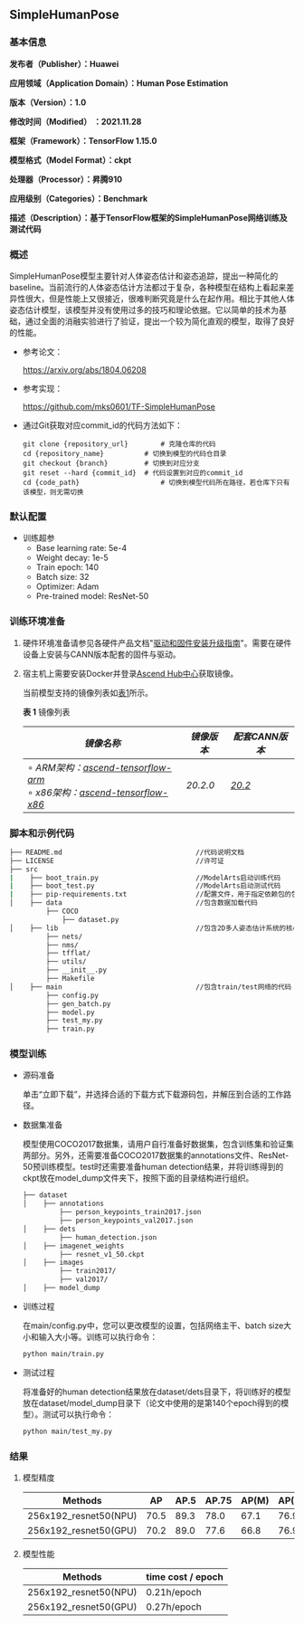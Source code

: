 ## SimpleHumanPose

### 基本信息

**发布者（Publisher）：Huawei**

**应用领域（Application Domain）：Human Pose Estimation**

**版本（Version）：1.0**

**修改时间（Modified） ：2021.11.28**

**框架（Framework）：TensorFlow 1.15.0**

**模型格式（Model Format）：ckpt**

**处理器（Processor）：昇腾910**

**应用级别（Categories）：Benchmark**

**描述（Description）：基于TensorFlow框架的SimpleHumanPose网络训练及测试代码**

### 概述

SimpleHumanPose模型主要针对人体姿态估计和姿态追踪，提出一种简化的baseline。当前流行的人体姿态估计方法都过于复杂，各种模型在结构上看起来差异性很大，但是性能上又很接近，很难判断究竟是什么在起作用。相比于其他人体姿态估计模型，该模型并没有使用过多的技巧和理论依据。它以简单的技术为基础，通过全面的消融实验进行了验证，提出一个较为简化直观的模型，取得了良好的性能。

- 参考论文：

  https://arxiv.org/abs/1804.06208

- 参考实现：

  https://github.com/mks0601/TF-SimpleHumanPose

- 通过Git获取对应commit_id的代码方法如下：

  ```
  git clone {repository_url}		# 克隆仓库的代码
  cd {repository_name}    		# 切换到模型的代码仓目录
  git checkout {branch}			# 切换到对应分支
  git reset --hard {commit_id}	# 代码设置到对应的commit_id
  cd {code_path}					# 切换到模型代码所在路径，若仓库下只有该模型，则无需切换
  ```
### 默认配置

- 训练超参
  - Base learning rate: 5e-4
  - Weight decay: 1e-5
  - Train epoch: 140
  - Batch size: 32
  - Optimizer: Adam
  - Pre-trained model: ResNet-50

### 训练环境准备

1. 硬件环境准备请参见各硬件产品文档"[驱动和固件安装升级指南](https://support.huawei.com/enterprise/zh/category/ai-computing-platform-pid-1557196528909)"。需要在硬件设备上安装与CANN版本配套的固件与驱动。

2. 宿主机上需要安装Docker并登录[Ascend Hub中心](https://ascendhub.huawei.com/#/detail?name=ascend-tensorflow-arm)获取镜像。

   当前模型支持的镜像列表如[表1](https://gitee.com/ascend/modelzoo/blob/master/built-in/TensorFlow/Official/cv/image_classification/DenseNet121_for_TensorFlow/README.md#zh-cn_topic_0000001074498056_table1519011227314)所示。

   **表 1** 镜像列表

   | *镜像名称*                                                   | *镜像版本* | *配套CANN版本*                                               |
   | ------------------------------------------------------------ | ---------- | ------------------------------------------------------------ |
   | $\circ$ *ARM架构：[ascend-tensorflow-arm](https://ascend.huawei.com/ascendhub/#/detail?name=ascend-tensorflow-arm)* <br>$\circ$ *x86架构：[ascend-tensorflow-x86](https://ascend.huawei.com/ascendhub/#/detail?name=ascend-tensorflow-x86)* | *20.2.0*   | *[20.2](https://support.huawei.com/enterprise/zh/ascend-computing/cann-pid-251168373/software)* |

### 脚本和示例代码

```bash
├── README.md                                 //代码说明文档
├── LICENSE                                   //许可证
├── src
|    ├── boot_train.py                        //ModelArts启动训练代码
|    ├── boot_test.py                         //ModelArts启动测试代码
|    ├── pip-requirements.txt                 //配置文件，用于指定依赖包的包名及版本号
│    ├── data                                 //包含数据加载代码
         ├── COCO
             ├── dataset.py  
│    ├── lib                                  //包含2D多人姿态估计系统的核心代码
         ├── nets/
         ├── nms/
         ├── tfflat/
         ├── utils/
         ├── __init__.py
         ├── Makefile                           
│    ├── main                                 //包含train/test网络的代码          
         ├── config.py
         ├── gen_batch.py
         ├── model.py
         ├── test_my.py
         ├── train.py               
```

### 模型训练

- 源码准备

  单击“立即下载”，并选择合适的下载方式下载源码包，并解压到合适的工作路径。

- 数据集准备

  模型使用COCO2017数据集，请用户自行准备好数据集，包含训练集和验证集两部分。另外，还需要准备COCO2017数据集的annotations文件、ResNet-50预训练模型。test时还需要准备human detection结果，并将训练得到的ckpt放在model_dump文件夹下，按照下面的目录结构进行组织。
  
  ```bash
  ├── dataset
  │    ├── annotations
           ├── person_keypoints_train2017.json
           ├── person_keypoints_val2017.json                            
  │    ├── dets    
           ├── human_detection.json                     
  │    ├── imagenet_weights
           ├── resnet_v1_50.ckpt
  │    ├── images            
           ├── train2017/
           ├── val2017/        
  │    ├── model_dump                                          
  ```
- 训练过程
  
  在main/config.py中，您可以更改模型的设置，包括网络主干、batch size大小和输入大小等。训练可以执行命令：

  ```bash
  python main/train.py
  ```
- 测试过程
  
  将准备好的human detection结果放在dataset/dets目录下，将训练好的模型放在dataset/model_dump目录下（论文中使用的是第140个epoch得到的模型）。测试可以执行命令：

  ```bash
  python main/test_my.py
  ```
### 结果

1. 模型精度

   |Methods|AP|AP.5 |AP.75|AP(M)|AP(L)|AR|AR.5|AR.75|AR(M|AR(L)|
   |--|--|--|--|--|--|--|--|--|--|--|
   |256x192_resnet50(NPU)|70.5|89.3|78.0|67.1|76.9|76.3|93.2|83.2|72.0|82.4|
   |256x192_resnet50(GPU)|70.2|89.0|77.6|66.8|76.9|76.0|93.1|82.7|71.7|82.3|

2. 模型性能

   |Methods|time cost / epoch|
   |--|--|
   |256x192_resnet50(NPU)|0.21h/epoch|
   |256x192_resnet50(GPU)|0.27h/epoch|
